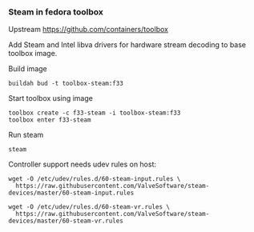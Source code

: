 ### Steam in fedora toolbox

Upstream https://github.com/containers/toolbox

Add Steam and Intel libva drivers for hardware stream decoding to base toolbox image.


Build image
```
buildah bud -t toolbox-steam:f33
```

Start toolbox using image
```
toolbox create -c f33-steam -i toolbox-steam:f33
toolbox enter f33-steam
```

Run steam
```
steam
```

Controller support needs udev rules on host:
```
wget -O /etc/udev/rules.d/60-steam-input.rules \
  https://raw.githubusercontent.com/ValveSoftware/steam-devices/master/60-steam-input.rules 

wget -O /etc/udev/rules.d/60-steam-vr.rules \
  https://raw.githubusercontent.com/ValveSoftware/steam-devices/master/60-steam-vr.rules
```
